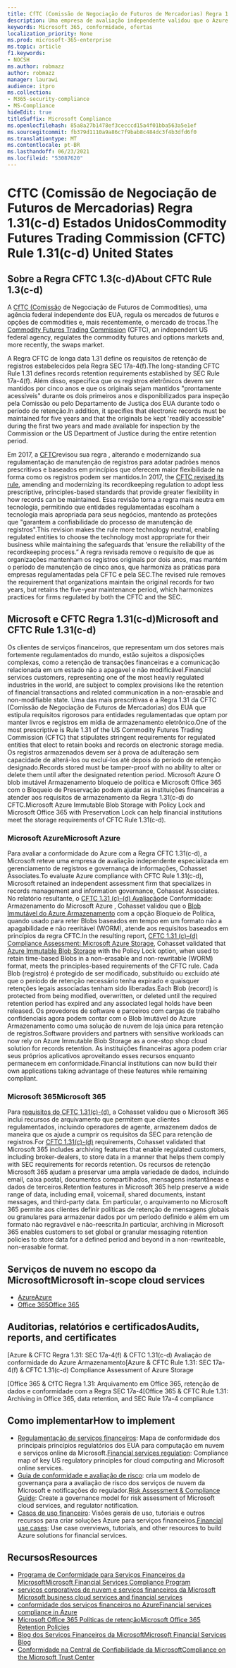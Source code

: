 ```yaml
---
title: CfTC (Comissão de Negociação de Futuros de Mercadorias) Regra 1.31(c-d) Estados Unidos
description: Uma empresa de avaliação independente validou que o Azure e o Office 365 podem ajudar as empresas financeiras a atender aos requisitos de retenção e armazenamento imutáveis da Regra CFTC 1.31.
keywords: Microsoft 365, conformidade, ofertas
localization_priority: None
ms.prod: microsoft-365-enterprise
ms.topic: article
f1.keywords:
- NOCSH
ms.author: robmazz
author: robmazz
manager: laurawi
audience: itpro
ms.collection:
- M365-security-compliance
- MS-Compliance
hideEdit: true
titleSuffix: Microsoft Compliance
ms.openlocfilehash: 85a8a27b1478ef3cecccd15a4f01bba563a5e1ef
ms.sourcegitcommit: fb379d1110a9a86c7f9bab8c484dc3f4b3dfd6f0
ms.translationtype: MT
ms.contentlocale: pt-BR
ms.lasthandoff: 06/23/2021
ms.locfileid: "53087620"
---
```

# <a name="commodity-futures-trading-commission-cftc-rule-131c-d-united-states"></a><span data-ttu-id="59f02-104">CfTC (Comissão de Negociação de Futuros de Mercadorias) Regra 1.31(c-d) Estados Unidos</span><span class="sxs-lookup"><span data-stu-id="59f02-104">Commodity Futures Trading Commission (CFTC) Rule 1.31(c-d) United States</span></span>

## <a name="about-cftc-rule-13c-d"></a><span data-ttu-id="59f02-105">Sobre a Regra CFTC 1.3(c-d)</span><span class="sxs-lookup"><span data-stu-id="59f02-105">About CFTC Rule 1.3(c-d)</span></span>

<span data-ttu-id="59f02-106">A [CfTC (Comissão](https://www.cftc.gov/) de Negociação de Futuros de Commodities), uma agência federal independente dos EUA, regula os mercados de futuros e opções de commodities e, mais recentemente, o mercado de trocas.</span><span class="sxs-lookup"><span data-stu-id="59f02-106">The [Commodity Futures Trading Commission](https://www.cftc.gov/) (CFTC), an independent US federal agency, regulates the commodity futures and options markets and, more recently, the swaps market.</span></span>  
  
<span data-ttu-id="59f02-107">A Regra CFTC de longa data 1.31 define os requisitos de retenção de registros estabelecidos pela Regra SEC 17a-4(f).</span><span class="sxs-lookup"><span data-stu-id="59f02-107">The long-standing CFTC Rule 1.31 defines records retention requirements established by SEC Rule 17a-4(f).</span></span> <span data-ttu-id="59f02-108">Além disso, especifica que os registros eletrônicos devem ser mantidos por cinco anos e que os originais sejam mantidos "prontamente acessíveis" durante os dois primeiros anos e disponibilizados para inspeção pela Comissão ou pelo Departamento de Justiça dos EUA durante todo o período de retenção.</span><span class="sxs-lookup"><span data-stu-id="59f02-108">In addition, it specifies that electronic records must be maintained for five years and that the originals be kept 'readily accessible” during the first two years and made available for inspection by the Commission or the US Department of Justice during the entire retention period.</span></span>  
  
<span data-ttu-id="59f02-109">Em 2017, a [CFTC](https://www.cftc.gov/sites/default/files/idc/groups/public/@lrfederalregister/documents/file/2017-11014a.pdf)revisou sua regra , alterando e modernizando sua regulamentação de manutenção de registros para adotar padrões menos prescritivos e baseados em princípios que oferecem maior flexibilidade na forma como os registros podem ser mantidos.</span><span class="sxs-lookup"><span data-stu-id="59f02-109">In 2017, the [CFTC revised its rule](https://www.cftc.gov/sites/default/files/idc/groups/public/@lrfederalregister/documents/file/2017-11014a.pdf), amending and modernizing its recordkeeping regulation to adopt less prescriptive, principles-based standards that provide greater flexibility in how records can be maintained.</span></span> <span data-ttu-id="59f02-110">Essa revisão torna a regra mais neutra em tecnologia, permitindo que entidades regulamentadas escolham a tecnologia mais apropriada para seus negócios, mantendo as proteções que "garantem a confiabilidade do processo de manutenção de registros".</span><span class="sxs-lookup"><span data-stu-id="59f02-110">This revision makes the rule more technology neutral, enabling regulated entities to choose the technology most appropriate for their business while maintaining the safeguards that 'ensure the reliability of the recordkeeping process.”</span></span> <span data-ttu-id="59f02-111">A regra revisada remove o requisito de que as organizações mantenham os registros originais por dois anos, mas mantém o período de manutenção de cinco anos, que harmoniza as práticas para empresas regulamentadas pela CFTC e pela SEC.</span><span class="sxs-lookup"><span data-stu-id="59f02-111">The revised rule removes the requirement that organizations maintain the original records for two years, but retains the five-year maintenance period, which harmonizes practices for firms regulated by both the CFTC and the SEC.</span></span>

## <a name="microsoft-and-cftc-rule-131c-d"></a><span data-ttu-id="59f02-112">Microsoft e CFTC Regra 1.31(c-d)</span><span class="sxs-lookup"><span data-stu-id="59f02-112">Microsoft and CFTC Rule 1.31(c-d)</span></span>

<span data-ttu-id="59f02-113">Os clientes de serviços financeiros, que representam um dos setores mais fortemente regulamentados do mundo, estão sujeitos a disposições complexas, como a retenção de transações financeiras e a comunicação relacionada em um estado não a apagavel e não modificável.</span><span class="sxs-lookup"><span data-stu-id="59f02-113">Financial services customers, representing one of the most heavily regulated industries in the world, are subject to complex provisions like the retention of financial transactions and related communication in a non-erasable and non-modifiable state.</span></span> <span data-ttu-id="59f02-114">Uma das mais prescritivas é a Regra 1.31 da CFTC (Comissão de Negociação de Futuros de Mercadorias) dos EUA que estipula requisitos rigorosos para entidades regulamentadas que optam por manter livros e registros em mídia de armazenamento eletrônico.</span><span class="sxs-lookup"><span data-stu-id="59f02-114">One of the most prescriptive is Rule 1.31 of the US Commodity Futures Trading Commission (CFTC) that stipulates stringent requirements for regulated entities that elect to retain books and records on electronic storage media.</span></span> <span data-ttu-id="59f02-115">Os registros armazenados devem ser à prova de adulteração sem capacidade de alterá-los ou excluí-los até depois do período de retenção designado.</span><span class="sxs-lookup"><span data-stu-id="59f02-115">Records stored must be tamper-proof with no ability to alter or delete them until after the designated retention period.</span></span> <span data-ttu-id="59f02-116">Microsoft Azure O blob imutável Armazenamento bloqueio de política e Microsoft Office 365 com o Bloqueio de Preservação podem ajudar as instituições financeiras a atender aos requisitos de armazenamento da Regra 1.31(c-d) do CFTC.</span><span class="sxs-lookup"><span data-stu-id="59f02-116">Microsoft Azure Immutable Blob Storage with Policy Lock and Microsoft Office 365 with Preservation Lock can help financial institutions meet the storage requirements of CFTC Rule 1.31(c-d).</span></span>

### <a name="microsoft-azure"></a><span data-ttu-id="59f02-117">Microsoft Azure</span><span class="sxs-lookup"><span data-stu-id="59f02-117">Microsoft Azure</span></span>

<span data-ttu-id="59f02-118">Para avaliar a conformidade do Azure com a Regra CFTC 1.31(c-d), a Microsoft reteve uma empresa de avaliação independente especializada em gerenciamento de registros e governança de informações, Cohasset Associates.</span><span class="sxs-lookup"><span data-stu-id="59f02-118">To evaluate Azure compliance with CFTC Rule 1.31(c-d), Microsoft retained an independent assessment firm that specializes in records management and information governance, Cohasset Associates.</span></span> <span data-ttu-id="59f02-119">No relatório resultante, o [CFTC 1.31 (c)–(d) Avaliação](https://servicetrust.microsoft.com/ViewPage/MSComplianceGuide?command=Download&downloadType=Document&downloadId=19b08fd4-d276-43e8-9461-715981d0ea20&docTab=4ce99610-c9c0-11e7-8c2c-f908a777fa4d_GRC_Assessment_Reports)de Conformidade: Armazenamento do Microsoft Azure , Cohasset validou que o [Blob Immutável do Azure Armazenamento](/azure/storage/blobs/storage-blob-immutable-storage) com a opção Bloqueio de Política, quando usado para reter Blobs baseados em tempo em um formato não a apagabilidade e não reeritável (WORM), atende aos requisitos baseados em princípios da regra CFTC.</span><span class="sxs-lookup"><span data-stu-id="59f02-119">In the resulting report, [CFTC 1.31 (c)–(d) Compliance Assessment: Microsoft Azure Storage](https://servicetrust.microsoft.com/ViewPage/MSComplianceGuide?command=Download&downloadType=Document&downloadId=19b08fd4-d276-43e8-9461-715981d0ea20&docTab=4ce99610-c9c0-11e7-8c2c-f908a777fa4d_GRC_Assessment_Reports), Cohasset validated that [Azure Immutable Blob Storage](/azure/storage/blobs/storage-blob-immutable-storage) with the Policy Lock option, when used to retain time-based Blobs in a non-erasable and non-rewritable (WORM) format, meets the principles-based requirements of the CFTC rule.</span></span> <span data-ttu-id="59f02-120">Cada Blob (registro) é protegido de ser modificado, substituído ou excluído até que o período de retenção necessário tenha expirado e quaisquer retenções legais associadas tenham sido liberadas.</span><span class="sxs-lookup"><span data-stu-id="59f02-120">Each Blob (record) is protected from being modified, overwritten, or deleted until the required retention period has expired and any associated legal holds have been released.</span></span> <span data-ttu-id="59f02-121">Os provedores de software e parceiros com cargas de trabalho confidenciais agora podem contar com o Blob Imutável do Azure Armazenamento como uma solução de nuvem de loja única para retenção de registros.</span><span class="sxs-lookup"><span data-stu-id="59f02-121">Software providers and partners with sensitive workloads can now rely on Azure Immutable Blob Storage as a one-stop shop cloud solution for records retention.</span></span> <span data-ttu-id="59f02-122">As instituições financeiras agora podem criar seus próprios aplicativos aproveitando esses recursos enquanto permanecem em conformidade.</span><span class="sxs-lookup"><span data-stu-id="59f02-122">Financial institutions can now build their own applications taking advantage of these features while remaining compliant.</span></span>

### <a name="microsoft-365"></a><span data-ttu-id="59f02-123">Microsoft 365</span><span class="sxs-lookup"><span data-stu-id="59f02-123">Microsoft 365</span></span>

<span data-ttu-id="59f02-124">Para [requisitos do CFTC 1.31(c)-(d),](/microsoft-365/compliance/retention-regulatory-requirements#sec-17a-4f-finra-4511c-and-cftc-131c-d) a Cohasset validou que o Microsoft 365 inclui recursos de arquivamento que permitem que clientes regulamentados, incluindo operadores de agente, armazenem dados de maneira que os ajude a cumprir os requisitos da SEC para retenção de registros.</span><span class="sxs-lookup"><span data-stu-id="59f02-124">For [CFTC 1.31(c)-(d)](/microsoft-365/compliance/retention-regulatory-requirements#sec-17a-4f-finra-4511c-and-cftc-131c-d) requirements, Cohasset validated that Microsoft 365 includes archiving features that enable regulated customers, including broker-dealers, to store data in a manner that helps them comply with SEC requirements for records retention.</span></span> <span data-ttu-id="59f02-125">Os recursos de retenção Microsoft 365 ajudam a preservar uma ampla variedade de dados, incluindo email, caixa postal, documentos compartilhados, mensagens instantâneas e dados de terceiros.</span><span class="sxs-lookup"><span data-stu-id="59f02-125">Retention features in Microsoft 365 help preserve a wide range of data, including email, voicemail, shared documents, instant messages, and third-party data.</span></span> <span data-ttu-id="59f02-126">Em particular, o arquivamento no Microsoft 365 permite aos clientes definir políticas de retenção de mensagens globais ou granulares para armazenar dados por um período definido e além em um formato não regravável e não-reescrita.</span><span class="sxs-lookup"><span data-stu-id="59f02-126">In particular, archiving in Microsoft 365 enables customers to set global or granular messaging retention policies to store data for a defined period and beyond in a non-rewriteable, non-erasable format.</span></span>

## <a name="microsoft-in-scope-cloud-services"></a><span data-ttu-id="59f02-127">Serviços de nuvem no escopo da Microsoft</span><span class="sxs-lookup"><span data-stu-id="59f02-127">Microsoft in-scope cloud services</span></span>

- [<span data-ttu-id="59f02-128">Azure</span><span class="sxs-lookup"><span data-stu-id="59f02-128">Azure</span></span>](https://aka.ms/AzureCompliance)
- [<span data-ttu-id="59f02-129">Office 365</span><span class="sxs-lookup"><span data-stu-id="59f02-129">Office 365</span></span>](https://aka.ms/o365-compliance-framework)

## <a name="audits-reports-and-certificates"></a><span data-ttu-id="59f02-130">Auditorias, relatórios e certificados</span><span class="sxs-lookup"><span data-stu-id="59f02-130">Audits, reports, and certificates</span></span>

<span data-ttu-id="59f02-131">[Azure & CFTC Regra 1.31: SEC 17a-4(f) & CFTC 1.31(c-d) Avaliação de conformidade do Azure Armazenamento</span><span class="sxs-lookup"><span data-stu-id="59f02-131">[Azure & CFTC Rule 1.31: SEC 17a-4(f) & CFTC 1.31(c-d) Compliance Assessment of Azure Storage</span></span>

<span data-ttu-id="59f02-132">[Office 365 & CfTC Regra 1.31: Arquivamento em Office 365, retenção de dados e conformidade com a Regra SEC 17a-4</span><span class="sxs-lookup"><span data-stu-id="59f02-132">[Office 365 & CFTC Rule 1.31: Archiving in Office 365, data retention, and SEC Rule 17a-4 compliance</span></span>

## <a name="how-to-implement"></a><span data-ttu-id="59f02-133">Como implementar</span><span class="sxs-lookup"><span data-stu-id="59f02-133">How to implement</span></span>

- <span data-ttu-id="59f02-134">[Regulamentação de serviços financeiros](https://servicetrust.microsoft.com/ViewPage/TrustDocuments?command=Download&downloadType=Document&downloadId=5b483567-00b0-4d86-96ae-ee887dadb61c&docTab=6d000410-c9e9-11e7-9a91-892aae8839ad_Compliance_Guides): Mapa de conformidade dos principais princípios regulatórios dos EUA para computação em nuvem e serviços online da Microsoft.</span><span class="sxs-lookup"><span data-stu-id="59f02-134">[Financial services regulation](https://servicetrust.microsoft.com/ViewPage/TrustDocuments?command=Download&downloadType=Document&downloadId=5b483567-00b0-4d86-96ae-ee887dadb61c&docTab=6d000410-c9e9-11e7-9a91-892aae8839ad_Compliance_Guides): Compliance map of key US regulatory principles for cloud computing and Microsoft online services.</span></span>
- <span data-ttu-id="59f02-135">[Guia de conformidade e avaliação de risco](https://aka.ms/RiskGovernanceGuide): cria um modelo de governança para a avaliação de risco dos serviços de nuvem da Microsoft e notificações do regulador.</span><span class="sxs-lookup"><span data-stu-id="59f02-135">[Risk Assessment & Compliance Guide](https://aka.ms/RiskGovernanceGuide): Create a governance model for risk assessment of Microsoft cloud services, and regulator notification.</span></span>
- <span data-ttu-id="59f02-136">[Casos de uso financeiro](/azure/industry/financial/): Visões gerais de uso, tutoriais e outros recursos para criar soluções Azure para serviços financeiros.</span><span class="sxs-lookup"><span data-stu-id="59f02-136">[Financial use cases](/azure/industry/financial/): Use case overviews, tutorials, and other resources to build Azure solutions for financial services.</span></span>

## <a name="resources"></a><span data-ttu-id="59f02-137">Recursos</span><span class="sxs-lookup"><span data-stu-id="59f02-137">Resources</span></span>

- [<span data-ttu-id="59f02-138">Programa de Conformidade para Serviços Financeiros da Microsoft</span><span class="sxs-lookup"><span data-stu-id="59f02-138">Microsoft Financial Services Compliance Program</span></span>](https://aka.ms/FSCP-Print)
- [<span data-ttu-id="59f02-139"> serviços corporativos de nuvem e serviços financeiros da Microsoft </span><span class="sxs-lookup"><span data-stu-id="59f02-139">Microsoft business cloud services and financial services</span></span>](https://www.microsoft.com/trustcenter/cloudservices/financialservices)
- [<span data-ttu-id="59f02-140">conformidade dos serviços financeiros no Azure</span><span class="sxs-lookup"><span data-stu-id="59f02-140">Financial services compliance in Azure</span></span>](https://azure.microsoft.com/resources/videos/azurecon-2015-financial-services-compliance-in-azure/)
- [<span data-ttu-id="59f02-141">Microsoft Office 365 Políticas de retenção</span><span class="sxs-lookup"><span data-stu-id="59f02-141">Microsoft Office 365 Retention Policies</span></span>](/office365/securitycompliance/retention-policies)
- [<span data-ttu-id="59f02-142">Blog dos Serviços Financeiros da Microsoft</span><span class="sxs-lookup"><span data-stu-id="59f02-142">Microsoft Financial Services Blog</span></span>](https://techcommunity.microsoft.com/t5/Financial-Services-Blog/bg-p/FinancialServicesBlog)
- [<span data-ttu-id="59f02-143">Conformidade na Central de Confiabilidade da Microsoft</span><span class="sxs-lookup"><span data-stu-id="59f02-143">Compliance on the Microsoft Trust Center</span></span>](https://www.microsoft.com/trust-center/compliance/compliance-overview)
